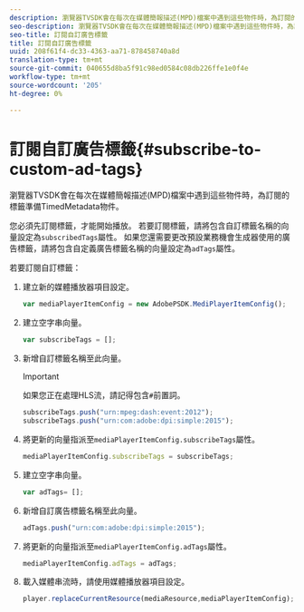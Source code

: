 ```yaml
---
description: 瀏覽器TVSDK會在每次在媒體簡報描述(MPD)檔案中遇到這些物件時，為訂閱的標籤準備TimedMetadata物件。
seo-description: 瀏覽器TVSDK會在每次在媒體簡報描述(MPD)檔案中遇到這些物件時，為訂閱的標籤準備TimedMetadata物件。
seo-title: 訂閱自訂廣告標籤
title: 訂閱自訂廣告標籤
uuid: 208f61f4-dc33-4363-aa71-878458740a8d
translation-type: tm+mt
source-git-commit: 040655d8ba5f91c98ed0584c08db226ffe1e0f4e
workflow-type: tm+mt
source-wordcount: '205'
ht-degree: 0%

---
```



# 訂閱自訂廣告標籤{#subscribe-to-custom-ad-tags}

瀏覽器TVSDK會在每次在媒體簡報描述(MPD)檔案中遇到這些物件時，為訂閱的標籤準備TimedMetadata物件。

您必須先訂閱標籤，才能開始播放。
若要訂閱標籤，請將包含自訂標籤名稱的向量設定為`subscribedTags`屬性。 如果您還需要更改預設業務機會生成器使用的廣告標籤，請將包含自定義廣告標籤名稱的向量設定為`adTags`屬性。

若要訂閱自訂標籤：

1. 建立新的媒體播放器項目設定。

   ```js
   var mediaPlayerItemConfig = new AdobePSDK.MediPlayerItemConfig();
   ```

1. 建立空字串向量。

   ```js
   var subscribeTags = [];
   ```

1. 新增自訂標籤名稱至此向量。

   >[!IMPORTANT]
   >
   >如果您正在處理HLS流，請記得包含`#`前置詞。

   ```js
   subscribeTags.push("urn:mpeg:dash:event:2012"); 
   subscribeTags.push("urn:com:adobe:dpi:simple:2015"); 
   ```

1. 將更新的向量指派至`mediaPlayerItemConfig.subscribeTags`屬性。

   ```js
   mediaPlayerItemConfig.subscribeTags = subscribeTags;
   ```

1. 建立空字串向量。

   ```js
   var adTags= [];
   ```

1. 新增自訂廣告標籤名稱至此向量。

   ```js
   adTags.push("urn:com:adobe:dpi:simple:2015");
   ```

1. 將更新的向量指派至`mediaPlayerItemConfig.adTags`屬性。

   ```js
   mediaPlayerItemConfig.adTags = adTags;
   ```

1. 載入媒體串流時，請使用媒體播放器項目設定。

   ```js
   player.replaceCurrentResource(mediaResource,mediaPlayerItemConfig);
   ```

